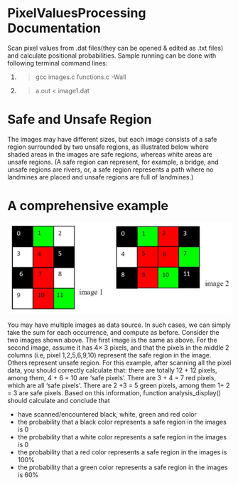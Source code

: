 # PixelValuesProcessing Documentation
 Scan pixel values from .dat files(they can be opened & edited as .txt files) and calculate positional probabilities. Sample running can be done with following terminal command lines:
  1. >gcc images.c functions.c -Wall     
  2. >a.out < image1.dat

# 
 
# Safe and Unsafe Region
The images may have different sizes, but each image consists of a safe region surrounded by two unsafe regions, as illustrated below where shaded areas in the images are safe regions, whereas white areas are unsafe regions. (A safe region can represent, for example, a bridge, and unsafe regions are rivers, or, a safe region represents a path where no landmines are placed and unsafe regions are full of landmines.)


# A comprehensive example
![images](/sampleImages.JPG)

You may have multiple images as data source. In such cases, we can simply take the sum for each occurrence, and compute as before. Consider the two images shown above. The first image is the same as above. For the second image, assume it has 4× 3 pixels, and that the pixels in the middle 2 columns (i.e, pixel 1,2,5,6,9,10) represent the safe region in the image. Others represent unsafe region. For this example, after scanning all the pixel data, you should correctly calculate that: there are totally 12 + 12 pixels, among them, 4 + 6 = 10 are ‘safe pixels’. There are 3 + 4 = 7 red pixels, which are all ‘safe pixels’. There are 2 +3 = 5 green pixels, among them 1+ 2 = 3 are safe pixels.
Based on this information, function analysis_display() should calculate and conclude that
* have scanned/encountered black, white, green and red color
* the probability that a black color represents a safe region in the images is 0
* the probability that a white color represents a safe region in the images is 0
* the probability that a red color represents a safe region in the images is 100%
* the probability that a green color represents a safe region in the images is 60%
